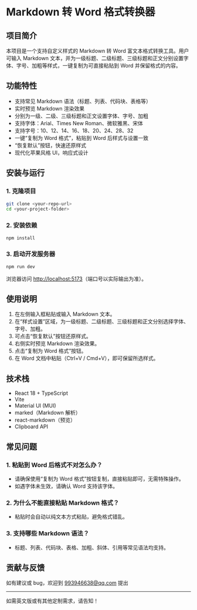 
# Markdown 转 Word 格式转换器

## 项目简介

本项目是一个支持自定义样式的 Markdown 转 Word 富文本格式转换工具。用户可输入 Markdown 文本，并为一级标题、二级标题、三级标题和正文分别设置字体、字号、加粗等样式，一键复制为可直接粘贴到 Word 并保留格式的内容。

## 功能特性

- 支持常见 Markdown 语法（标题、列表、代码块、表格等）
- 实时预览 Markdown 渲染效果
- 分别为一级、二级、三级标题和正文设置字体、字号、加粗
- 支持字体：Arial、Times New Roman、微软雅黑、宋体
- 支持字号：10、12、14、16、18、20、24、28、32
- 一键“复制为 Word 格式”，粘贴到 Word 后样式与设置一致
- “恢复默认”按钮，快速还原样式
- 现代化苹果风格 UI，响应式设计

## 安装与运行

### 1. 克隆项目

```bash
git clone <your-repo-url>
cd <your-project-folder>
```

### 2. 安装依赖

```bash
npm install
```

### 3. 启动开发服务器

```bash
npm run dev
```

浏览器访问 [http://localhost:5173](http://localhost:5173)（端口号以实际输出为准）。

## 使用说明

1. 在左侧输入框粘贴或输入 Markdown 文本。
2. 在“样式设置”区域，为一级标题、二级标题、三级标题和正文分别选择字体、字号、加粗。
3. 可点击“恢复默认”按钮还原样式。
4. 右侧实时预览 Markdown 渲染效果。
5. 点击“复制为 Word 格式”按钮。
6. 在 Word 文档中粘贴（Ctrl+V / Cmd+V），即可保留所选样式。

## 技术栈

- React 18 + TypeScript
- Vite
- Material UI (MUI)
- marked（Markdown 解析）
- react-markdown（预览）
- Clipboard API

## 常见问题

### 1. 粘贴到 Word 后格式不对怎么办？
- 请确保使用“复制为 Word 格式”按钮复制，直接粘贴即可，无需特殊操作。
- 如遇字体未生效，请确认 Word 支持该字体。

### 2. 为什么不能直接粘贴 Markdown 格式？
- 粘贴时会自动以纯文本方式粘贴，避免格式错乱。

### 3. 支持哪些 Markdown 语法？
- 标题、列表、代码块、表格、加粗、斜体、引用等常见语法均支持。

## 贡献与反馈

如有建议或 bug，欢迎到 993946638@qq.com 提出

---

如需英文版或有其他定制需求，请告知！
